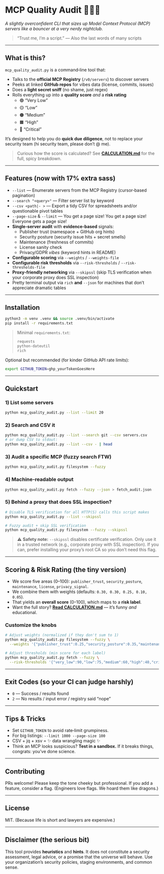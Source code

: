 # MCP Quality Audit 🕵️‍♀️✨
*A slightly overconfident CLI that sizes up Model Context Protocol (MCP) servers like a bouncer at a very nerdy nightclub.*

> “Trust me, I’m a script.” — Also the last words of many scripts

---

## What is this?
`mcp_quality_audit.py` is a command‑line tool that:
- Talks to the **official MCP Registry** (`/v0/servers`) to discover servers
- Peeks at linked **GitHub repos** for vibes data (license, commits, issues)
- Does a **light secret sniff** (no shame, just regex)
- Rolls everything up into a **quality score** *and* a **risk rating**
  - 🟢 “Very Low”
  - 🟡 “Low”
  - 🟠 “Medium”
  - 🟧 “High”
  - 🔴 “Critical”

It’s designed to help you do **quick due diligence**, not to replace your security team (hi security team, please don’t @ me).

> Curious how the score is calculated? See **[CALCULATION.md](./CALCULATION.md)** for the full, spicy breakdown.

---

## Features (now with 17% extra sass)
- `--list` — Enumerate servers from the MCP Registry (cursor‑based pagination)
- `--search "<query>"` — Filter server list by keyword
- `--csv <path|- >` — Export a tidy CSV for spreadsheets and/or questionable pivot tables
- `--page-size` & `--limit` — You get a page size! You get a page size! Everyone gets a page size!
- **Single‑server audit** with **evidence‑based** signals:
  - Publisher trust (namespace + GitHub org hints)
  - Security posture (security issue hits + secret smells)
  - Maintenance (freshness of commits)
  - License sanity check
  - Privacy/GDPR *vibes* (keyword hints in README)
- **Configurable scoring** via `--weights` / `--weights-file`
- **Configurable risk thresholds** via `--risk-thresholds` / `--risk-thresholds-file`
- **Proxy‑friendly networking** via `--skipssl` (skip TLS verification when your corporate proxy does SSL inspection)
- Pretty terminal output via `rich` **and** `--json` for machines that don’t appreciate dramatic tables

---

## Installation
```bash
python3 -m venv .venv && source .venv/bin/activate
pip install -r requirements.txt
```

> Minimal `requirements.txt`:
> ```txt
> requests
> python-dateutil
> rich
> ```

Optional but recommended (for kinder GitHub API rate limits):
```bash
export GITHUB_TOKEN=ghp_yourTokenGoesHere
```

---

## Quickstart

### 1) List some servers
```bash
python mcp_quality_audit.py --list --limit 20
```

### 2) Search and CSV it
```bash
python mcp_quality_audit.py --list --search git --csv servers.csv
# or dump CSV to stdout:
python mcp_quality_audit.py --list --csv - | head
```

### 3) Audit a specific MCP (fuzzy search FTW)
```bash
python mcp_quality_audit.py filesystem --fuzzy
```

### 4) Machine‑readable output
```bash
python mcp_quality_audit.py fetch --fuzzy --json > fetch_audit.json
```

### 5) Behind a proxy that does SSL inspection?
```bash
# Disable TLS verification for all HTTP(S) calls this script makes
python mcp_quality_audit.py --list --skipssl

# Fuzzy audit + skip SSL verification
python mcp_quality_audit.py filesystem --fuzzy --skipssl
```
> ⚠️ **Safety note:** `--skipssl` disables certificate verification. Only use it in a trusted network (e.g., corporate proxy with SSL inspection). If you can, prefer installing your proxy’s root CA so you don’t need this flag.

---

## Scoring & Risk Rating (the tiny version)
- We score five areas (0–100): `publisher_trust`, `security_posture`, `maintenance`, `license`, `privacy_signal`.
- We combine them with weights (defaults: `0.30, 0.30, 0.25, 0.10, 0.05`).
- That yields an **overall score** (0–100), which maps to a **risk label**.
- Want the full story? **[Read CALCULATION.md](./CALCULATION.md)** — it’s funny *and* educational.

### Customize the knobs
```bash
# Adjust weights (normalized if they don't sum to 1)
python mcp_quality_audit.py filesystem --fuzzy \
  --weights '{"publisher_trust":0.25,"security_posture":0.35,"maintenance":0.25,"license":0.10,"privacy_signal":0.05}'

# Adjust thresholds (min score for each label)
python mcp_quality_audit.py fetch --fuzzy \
  --risk-thresholds '{"very_low":90,"low":75,"medium":60,"high":40,"critical":0}'
```

---

## Exit Codes (so your CI can judge harshly)
- `0` — Success / results found
- `2` — No results / input error / registry said “nope”

---

## Tips & Tricks
- Set `GITHUB_TOKEN` to avoid rate‑limit grumpiness.
- For big listings: `--limit 1000 --page-size 100`
- CSV + jq + xsv = ✨ data wrangling magic ✨
- Think an MCP looks suspicious? **Test in a sandbox.** If it breaks things,
  congrats: you’ve done science.

---

## Contributing
PRs welcome! Please keep the tone cheeky but professional. If you add a feature,
consider a flag. (Engineers love flags. We hoard them like dragons.)

---

## License
MIT. (Because life is short and lawyers are expensive.)

---

## Disclaimer (the serious bit)
This tool provides **heuristics** and **hints**. It does not constitute a
security assessment, legal advice, or a promise that the universe will behave.
Use your organization’s security policies, staging environments, and common sense.
